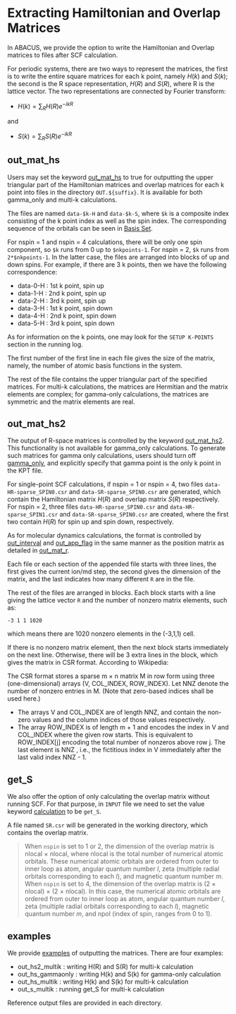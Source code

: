 # Extracting Hamiltonian and Overlap Matrices

In ABACUS, we provide the option to write the Hamiltonian and Overlap matrices to files after SCF calculation.

For periodic systems, there are two ways to represent the matrices, the first is to write the entire square matrices for each k point, namely $H(k)$ and $S(k)$; the second is the R space representation, $H(R)$ and $S(R)$, where R is the lattice vector. The two representations are connected by Fourier transform: 

- $H(k)=\sum_R H(R)e^{-ikR}$

and

- $S(k)=\sum_R S(R)e^{-ikR}$

## out_mat_hs

Users may set the keyword [out_mat_hs](../input_files/input-main.md#out_mat_hs) to true for outputting the upper triangular part of the Hamiltonian matrices and overlap matrices for each k point into files in the directory `OUT.${suffix}`. It is available for both gamma_only and multi-k calculations. 

The files are named `data-$k-H` and `data-$k-S`, where `$k` is a composite index consisting of the k point index as well as the spin index. The corresponding sequence of the orbitals can be seen in [Basis Set](../pp_orb.md#basis-set).

For nspin = 1 and nspin = 4 calculations, there will be only one spin component, so `$k` runs from 0 up to `$nkpoints-1`. For nspin = 2, `$k` runs from `2*$nkpoints-1`. In the latter case, the files are arranged into blocks of up and down spins. For example, if there are 3 k points, then we have the following correspondence:

  - data-0-H : 1st k point, spin up
  - data-1-H : 2nd k point, spin up
  - data-2-H : 3rd k point, spin up
  - data-3-H : 1st k point, spin down
  - data-4-H : 2nd k point, spin down
  - data-5-H : 3rd k point, spin down

As for information on the k points, one may look for the `SETUP K-POINTS` section in the running log.

The first number of the first line in each file gives the size of the matrix, namely, the number of atomic basis functions in the system.

The rest of the file contains the upper triangular part of the specified matrices. For multi-k calculations, the matrices are Hermitian and the matrix elements are complex; for gamma-only calculations, the matrices are symmetric and the matrix elements are real.

## out_mat_hs2

The output of R-space matrices is controlled by the keyword [out_mat_hs2](../input_files/input-main.md#out_mat_hs2). This functionality is not available for gamma_only calculations. To generate such matrices for gamma only calculations, users should turn off [gamma_only](../input_files/input-main.md#gamma_only), and explicitly specify that gamma point is the only k point in the KPT file.

For single-point SCF calculations, if nspin = 1 or nspin = 4, two files `data-HR-sparse_SPIN0.csr` and `data-SR-sparse_SPIN0.csr` are generated, which contain the Hamiltonian matrix $H(R)$ and overlap matrix $S(R)$ respectively. For nspin = 2, three files `data-HR-sparse_SPIN0.csr` and `data-HR-sparse_SPIN1.csr` and `data-SR-sparse_SPIN0.csr` are created, where the first two contain $H(R)$ for spin up and spin down, respectively.

As for molecular dynamics calculations, the format is controlled by [out_interval](../input_files/input-main.md#out_interval) and [out_app_flag](../input_files/input-main.md#out_app_flag) in the same manner as the position matrix as detailed in [out_mat_r](../input_files/input-main.md#out_mat_r).

Each file or each section of the appended file starts with three lines, the first gives the current ion/md step, the second gives the dimension of the matrix, and the last indicates how many different `R` are in the file.

The rest of the files are arranged in blocks. Each block starts with a line giving the lattice vector `R` and the number of nonzero matrix elements, such as:

```
-3 1 1 1020
```

which means there are 1020 nonzero elements in the (-3,1,1) cell.

If there is no nonzero matrix element, then the next block starts immediately on the next line. Otherwise, there will be 3 extra lines in the block, which gives the matrix in CSR format. According to Wikipedia:

The CSR format stores a sparse m × n matrix M in row form using three (one-dimensional) arrays (V, COL_INDEX, ROW_INDEX). Let NNZ denote the number of nonzero entries in M. (Note that zero-based indices shall be used here.)

  - The arrays V and COL_INDEX are of length NNZ, and contain the non-zero values and the column indices of those values respectively.
  - The array ROW_INDEX is of length m + 1 and encodes the index in V and COL_INDEX where the given row starts. This is equivalent to ROW_INDEX[j] encoding the total number of nonzeros above row j. The last element is NNZ , i.e., the fictitious index in V immediately after the last valid index NNZ - 1.

## get_S
We also offer the option of only calculating the overlap matrix without running SCF. For that purpose, in `INPUT` file we need to set the value keyword [calculation](../input_files/input-main.md#calculation) to be `get_S`.

A file named `SR.csr` will be generated in the working directory, which contains the overlap matrix.

> When `nspin` is set to 1 or 2, the dimension of the overlap matrix is nlocal $\times$ nlocal, where nlocal is the total number of numerical atomic orbitals. 
These numerical atomic orbitals are ordered from outer to inner loop as atom, angular quantum number $l$, zeta (multiple radial orbitals corresponding to each $l$), and magnetic quantum number $m$. 
When `nspin` is set to 4, the dimension of the overlap matrix is (2 $\times$ nlocal) $\times$ (2 $\times$ nlocal). In this case, the numerical atomic orbitals are ordered from outer to inner loop as atom, angular quantum number $l$, zeta (multiple radial orbitals corresponding to each $l$), magnetic quantum number $m$, and npol (index of spin, ranges from 0 to 1).


## examples
We provide [examples](https://github.com/deepmodeling/abacus-develop/tree/develop/examples/matrix_hs) of outputting the matrices. There are four examples:

- out_hs2_multik : writing H(R) and S(R) for multi-k calculation
- out_hs_gammaonly : writing H(k) and S(k) for gamma-only calculation
- out_hs_multik : writing H(k) and S(k) for multi-k calculation
- out_s_multik : running get_S for multi-k calculation

Reference output files are provided in each directory.